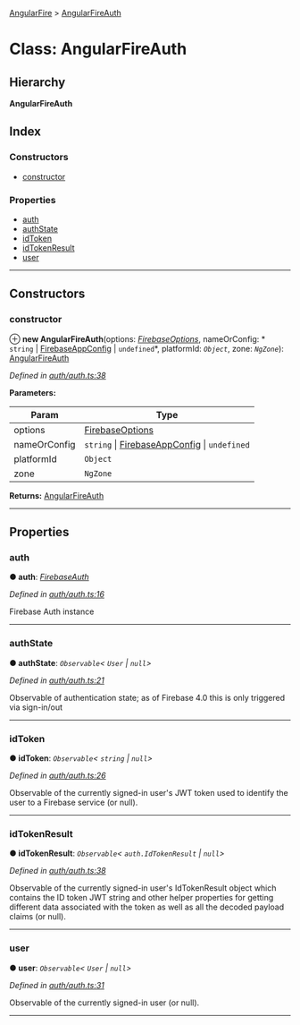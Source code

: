 [AngularFire](../README.md) > [AngularFireAuth](../classes/angularfireauth.md)

# Class: AngularFireAuth

## Hierarchy

**AngularFireAuth**

## Index

### Constructors

* [constructor](angularfireauth.md#constructor)

### Properties

* [auth](angularfireauth.md#auth)
* [authState](angularfireauth.md#authstate)
* [idToken](angularfireauth.md#idtoken)
* [idTokenResult](angularfireauth.md#idtokenresult)
* [user](angularfireauth.md#user)

---

## Constructors

<a id="constructor"></a>

###  constructor

⊕ **new AngularFireAuth**(options: *[FirebaseOptions](../#firebaseoptions)*, nameOrConfig: * `string` &#124; [FirebaseAppConfig](../#firebaseappconfig) &#124; `undefined`*, platformId: *`Object`*, zone: *`NgZone`*): [AngularFireAuth](angularfireauth.md)

*Defined in [auth/auth.ts:38](https://github.com/angular/angularfire2/blob/a42a84f/src/auth/auth.ts#L38)*

**Parameters:**

| Param | Type |
| ------ | ------ |
| options | [FirebaseOptions](../#firebaseoptions) |
| nameOrConfig |  `string` &#124; [FirebaseAppConfig](../#firebaseappconfig) &#124; `undefined`|
| platformId | `Object` |
| zone | `NgZone` |

**Returns:** [AngularFireAuth](angularfireauth.md)

___

## Properties

<a id="auth"></a>

###  auth

**● auth**: *[FirebaseAuth](../#firebaseauth)*

*Defined in [auth/auth.ts:16](https://github.com/angular/angularfire2/blob/a42a84f/src/auth/auth.ts#L16)*

Firebase Auth instance

___
<a id="authstate"></a>

###  authState

**● authState**: *`Observable`< `User` &#124; `null`>*

*Defined in [auth/auth.ts:21](https://github.com/angular/angularfire2/blob/a42a84f/src/auth/auth.ts#L21)*

Observable of authentication state; as of Firebase 4.0 this is only triggered via sign-in/out

___
<a id="idtoken"></a>

###  idToken

**● idToken**: *`Observable`< `string` &#124; `null`>*

*Defined in [auth/auth.ts:26](https://github.com/angular/angularfire2/blob/a42a84f/src/auth/auth.ts#L26)*

Observable of the currently signed-in user's JWT token used to identify the user to a Firebase service (or null).

___
<a id="idtokenresult"></a>

###  idTokenResult

**● idTokenResult**: *`Observable`< `auth.IdTokenResult` &#124; `null`>*

*Defined in [auth/auth.ts:38](https://github.com/angular/angularfire2/blob/a42a84f/src/auth/auth.ts#L38)*

Observable of the currently signed-in user's IdTokenResult object which contains the ID token JWT string and other helper properties for getting different data associated with the token as well as all the decoded payload claims (or null).

___
<a id="user"></a>

###  user

**● user**: *`Observable`< `User` &#124; `null`>*

*Defined in [auth/auth.ts:31](https://github.com/angular/angularfire2/blob/a42a84f/src/auth/auth.ts#L31)*

Observable of the currently signed-in user (or null).

___

